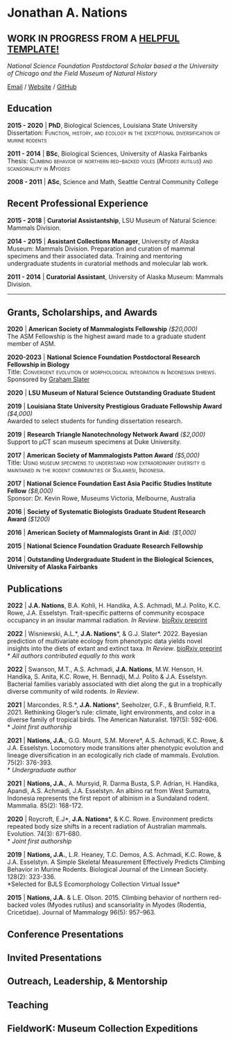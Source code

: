 # Jonathan A. Nations   
## **WORK IN PROGRESS FROM A [ HELPFUL TEMPLATE!](https://workwithcarolyn.com/blog/digital-cv-guide)**  

_National Science Foundation Postdoctoral Scholar based a the University of Chicago and the Field Museum of Natural History_ <br>

[Email](mailto:jonnatiions@gmail.com) / [Website](https://jonnynations.com/) / [GitHub](https://github.com/jonnations/) 

## Education

**2015 - 2020** | **PhD**, Biological Sciences, Louisiana State University  
Dissertation: <span style="font-variant:small-caps;">Function, history, and ecology in the exceptional diversification of murine rodents</span>  

**2011 - 2014** | **BSc**, Biological Sciences, University of Alaska Fairbanks  
Thesis: <span style="font-variant:small-caps;">Climbing behavior of northern red-backed voles (_Myodes rutilus_) and scansoriality in _Myodes_</span>  

**2008 - 2011** | **ASc**, Science and Math, Seattle Central Community College  


## Recent Professional Experience  

**2015 - 2018** | **Curatorial Assistantship**, LSU Museum of Natural Science: Mammals Division.

**2014 - 2015** | **Assistant Collections Manager**, University of Alaska Museum: Mammals Division.
Preparation and curation of mammal specimens and their associated data. Training and mentoring undergraduate students in curatorial methods and molecular lab work.

**2011 - 2014** | **Curatorial Assistant**, University of Alaska Museum: Mammals Division.
<!--()
Preparation and curation of mammal specimens and their associated data.
Behind­the­scenes tours of the research departments and collection range for public visitors.
Student Conservation Association:
Intern, Denali National Park, University of Alaska Museum, Summer 2014 & Summer 2015
Training 3 underrepresented high school students in museum specimen preparation.
Leading a crew of 15 high school students on a week-long survey of small mammals in Denali National Park.)
-->

* * *  
    
## Grants, Scholarships, and Awards  
**2020** | **American Society of Mammalogists Fellowship** *($20,000)*   
The ASM Fellowship is the highest award made to a graduate student member of ASM.

**2020-2023** | **National Science Foundation Postdoctoral Research Fellowship in Biology**  
Title: <span style="font-variant:small-caps;">Convergent evolution of morphological integration in Indonesian shrews.</span>  
Sponsored by [Graham Slater](https://fourdimensionalbiology.com/)  

**2020** | **LSU Museum of Natural Science Outstanding Graduate Student**  

**2019** | **Louisiana State University Prestigious Graduate Fellowship Award** _($4,000)_   
Awarded to select students for funding dissertation research.

**2019** | **Research Triangle Nanotechnology Network Award** _($2,000)_  
Support to $\mu$CT scan museum specimens at Duke University.

**2017** | **American Society of Mammalogists Patton Award** _($5,000)_  
Title: <span style="font-variant:small-caps;">Using museum specimens to understand how extraordinary diversity is maintained in the rodent communities of Sulawesi, Indonesia.</span>  

**2017** | **National Science Foundation East Asia Pacific Studies Institute Fellow** _($8,000)_   
Sponsor: Dr. Kevin Rowe, Museums Victoria, Melbourne, Australia

**2016** | **Society of Systematic Biologists Graduate Student Research Award** _($1200)_  

**2016** | **American Society of Mammalogists Grant in Aid**: _($1,000)_  

**2015** | **National Science Foundation Graduate Research Fellowship**  

**2014** | **Outstanding Undergraduate Student in the Biological Sciences, University of Alaska Fairbanks**  

<!--
**Brina Kessel Medal for Excellence in Science: 2013­2014 ($500)**
Awarded to one student annually in the College of Natural Science and Mathematics, UAF.

**Summer Undergraduate Research Award, University of Alaska Fairbanks**: 2013 ($5000) 

**American Society of Mammalogists Travel Award**: 2013 ($300)

**First Place, Best Oral Presentation, UAF Research Day**: 2013 ($1,000)  

**Summer Undergraduate Research Award, University of Alaska Fairbanks**: 2012 ($5,000)  
-->

<!--(Clean up 
[//]: # (UAF Research Day: 2013. Winner, First Place, Best Oral Presentation ($1,000))   

[comment]: # (To attend conference in Philadelphia, PA.    )  

[comment]: # (Fred Beeler Memorial Scholarship: 2012­2013 ($3,000)  )  

[comment]: # (Distributed by UAF to outstanding undergraduate students.  )  

[comment]: # (Summer Undergraduate Research Award: 2012 ($5,000)    )  

[comment]: # (Undergraduate Research and Scholarly Activity (URSA), University of Alaska, Fairbanks.)  )
-->

## Publications

**2022** | **J.A. Nations**, B.A. Kohli, H. Handika, A.S. Achmadi, M.J. Polito, K.C. Rowe, J.A. Esselstyn. Trait-specific patterns of community ecospace occupancy in an insular mammal radiation. *In Review*. [bioRxiv preprint](https://www.biorxiv.org/content/10.1101/2022.07.15.500274v1)  

**2022** | Wisniewski, A.L.\*, **J.A. Nations**\*, & G.J. Slater\*. 2022. Bayesian prediction of multivariate ecology from phenotypic data yields novel insights into the diets of extant and extinct taxa. *In Review*. [bioRxiv preprint](https://www.biorxiv.org/content/10.1101/2022.05.05.490807v1)  
\* *All authors contributed equally to this work*  

**2022** | Swanson, M.T., A.S. Achmadi, **J.A. Nations**, M.W. Henson, H. Handika, S. Anita, K.C. Rowe, H. Bennadji, M.J. Polito & J.A. Esselstyn. Bacterial families variably associated with diet along the gut in a trophically diverse community of wild rodents. *In Review*.  

**2021** | Marcondes, R.S.\*, **J.A. Nations**\*, Seeholzer, G.F., & Brumfield, R.T. 2021. Rethinking Gloger’s rule: climate, light environments, and color in a diverse family of tropical birds. The American Naturalist. 197(5): 592-606.   
\* *Joint first authorship*

**2021** | **Nations, J.A.**, G.G. Mount, S.M. Morere\*, A.S. Achmadi, K.C. Rowe, & J.A. Esselstyn. Locomotory mode transitions alter phenotypic evolution and lineage diversification in an ecologically rich clade of mammals. Evolution. 75(2): 376-393.  
\* *Undergraduate author*  

**2021** | **Nations, J.A.**, A. Mursyid, R. Darma Busta, S.P. Adrian, H. Handika, Apandi, A.S. Achmadi, J.A. Esselstyn. An albino rat from West Sumatra, Indonesia represents the first report of albinism in a Sundaland rodent. Mammalia. 85(2): 168-172.  

**2020** | Roycroft, E.J\*, **J.A. Nations**\*, & K.C. Rowe. Environment predicts repeated body size shifts in a recent radiation of Australian mammals. Evolution. 74(3): 671-680.  
\* *Joint first authorship*  

**2019** | **Nations, J.A.**, L.R. Heaney, T.C. Demos, A.S. Achmadi, K.C. Rowe, & J.A. Esselstyn. A Simple Skeletal Measurement Effectively Predicts Climbing Behavior in Murine Rodents. Biological Journal of the Linnean Society. 128(2): 323-336.  
\*Selected for BJLS Ecomorphology Collection Virtual Issue*  

**2015** | **Nations, J.A.** & L.E. Olson. 2015. Climbing behavior of northern red-backed voles (Myodes rutilus) and scansoriality in Myodes (Rodentia, Cricetidae). Journal of Mammalogy 96(5): 957–963.  
<!--
-->

## Conference Presentations  
<!--
MANY TO ADD HERE!!!!
Nations, J.A., E.J. Roycroft, K.C. Rowe. 2019. Bergmann’s Rule in a recent radiation of Australian mammals. Oral presentation. 94rd Annual Meeting of the American Society of Mammalogists: Washington D.C.
Nations, J.A., E.J. Roycroft, K.C. Rowe. 2019. Environment predicts repeated body size shifts in a recent radiation of Australian mammals. Oral presentation. Evolution Joint Meeting, Providence, Rhode Island.
Nations, J.A., J.A. Esselstyn, K.C. Rowe, A.S. Achmadi. 2018. The biogeography of murine locomotion across the Indo-Australian Archipelago. Poster. Evolution Joint Meeting, Montpellier, France.
Nations, J.A., J.A. Esselstyn, K.C. Rowe, A.S. Achmadi. 2018. Oral presentation. The role of locomotor mode in lineage turnover and persistence among Indo-Australian rats and mice. Oral presentation. 93rd Annual Meeting of the American Society of Mammalogists: Manhattan, KS.
Nations, J.A., J.A. Esselstyn, K.C. Rowe, A.S. Achmadi. 2017. The role of in-situ speciation in the generation of biodiversity across the Indo-Australian Archipelago. Oral presentation.12th International Mammalogical Congress, Perth, Western Australia, Australia.
Nations, J.A. & L.E. Olson. 2016. How do voles adapt? Ecomorphology of small-bodied North American rodents. Oral presentation. 96th Annual Meeting of the American Society of Mammalogists, Minneapolis, MN.
Nations, J.A. & L.E. Olson. 2016. Ecomorphological variation in the limbs of small-bodied “generalists:” a test case with voles. Oral presentation. Evolution Conference, Austin, TX.
Nations, J.A. & L.E. Olson. 2014. Is climbing behavior reflected in the morphology of scansorial voles? Oral presentation. 94th Annual Meeting of the American Society of Mammalogists, Oklahoma City, OK.
Nations, J.A. & L.E. Olson. 2013. Scansorial behavior in the Northern Red­backed Vole (Myodes rutilus). Oral Presentation. 93rd Annual Meeting of the American Society of Mammalogists: Philadelphia, PA.
Nations, J.A. 2013. Climbing in the Northern Red­backed Vole (Myodes rutilus). Oral Presentation. University of Alaska Fairbanks Research Day. Winner: 1st place, Best Oral Presentation.
Nations, J.A., E. Fitzgerald, J. Whorley. 2011. The effects of habitat size on small mammal diversity in Seattle City Parks. Poster. 91st Meeting of the American Society of Mammalogists, Portland, OR.
Nations, J.A., E. Fitzgerald, J. Whorley. 2010 Small mammal diversity in Seattle City Parks. Poster. Mary Gates Undergraduate Research Symposium; University of Washington.
-->

## Invited Presentations  

<!--
Sienna, EvoMorph, Canada Museum, 
-->

## Outreach, Leadership, & Mentorship  

## Teaching  

## FieldworK: Museum Collection Expeditions

<!--
Mt. Murud, Sarawak, Malaysia, July - August 2019
Mt. Singgalang, West Sumatra, Indonesia, November - December 2018
Mt. Talamau, West Sumatra, Indonesia, February - April 2018
Mt. Mulu, Sarawak, Malaysia, February – March 2017
Louisiana, 5 field expeditions, 2015 - 2017
Alaska, 10+ field expeditions, 2012 - 2015

-->
